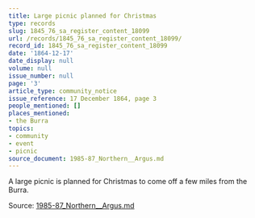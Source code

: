 ```yaml
---
title: Large picnic planned for Christmas
type: records
slug: 1845_76_sa_register_content_18099
url: /records/1845_76_sa_register_content_18099/
record_id: 1845_76_sa_register_content_18099
date: '1864-12-17'
date_display: null
volume: null
issue_number: null
page: '3'
article_type: community_notice
issue_reference: 17 December 1864, page 3
people_mentioned: []
places_mentioned:
- the Burra
topics:
- community
- event
- picnic
source_document: 1985-87_Northern__Argus.md
---
```


A large picnic is planned for Christmas to come off a few miles from the Burra.

Source: [1985-87_Northern__Argus.md](/downloads/markdown/1985-87_Northern__Argus.md)
